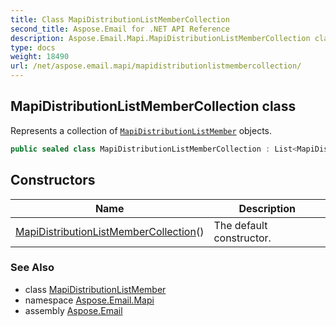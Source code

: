 ```yaml
---
title: Class MapiDistributionListMemberCollection
second_title: Aspose.Email for .NET API Reference
description: Aspose.Email.Mapi.MapiDistributionListMemberCollection class. Represents a collection of MapiDistributionListMember objects
type: docs
weight: 18490
url: /net/aspose.email.mapi/mapidistributionlistmembercollection/
---
```

## MapiDistributionListMemberCollection class

Represents a collection of [`MapiDistributionListMember`](../mapidistributionlistmember/) objects.

```csharp
public sealed class MapiDistributionListMemberCollection : List<MapiDistributionListMember>
```

## Constructors

| Name | Description |
| --- | --- |
| [MapiDistributionListMemberCollection](mapidistributionlistmembercollection/)() | The default constructor. |

### See Also

* class [MapiDistributionListMember](../mapidistributionlistmember/)
* namespace [Aspose.Email.Mapi](../../aspose.email.mapi/)
* assembly [Aspose.Email](../../)


